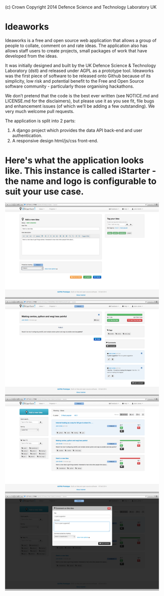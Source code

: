 (c) Crown Copyright 2014 Defence Science and Technology Laboratory UK

# Ideaworks

Ideaworks is a free and open source web application that allows a group of people to collate, comment on and rate ideas. The application also has
allows staff users to create projects, small packages of work that have developed from the ideas. 

It was initially designed and built by the UK Defence Science & Technology Laboratory (dstl) and released under AGPL as a prototype tool. Ideaworks was the first piece of software to be released onto Github because of its simplicity, low risk and potential benefit to the Free and Open Source software community - particularly those organising hackathons.

We don’t pretend that the code is the best ever written (see NOTICE.md and LICENSE.md for the disclaimers), but please use it as you see fit, file bugs and enhancement issues (of which we’ll be adding a few outstanding). We very much welcome pull requests. 

The application is split into 2 parts:

1. A django project which provides the data API back-end and user authentication.
2. A responsive design html/js/css front-end. 

# Here's what the application looks like. This instance is called iStarter - the name and logo is configurable to suit your use case.

![Ideas in Ideaworks](/readme_images/create_an_idea.png?raw=true "Create An Ideas")
![Ideas in Ideaworks](/readme_images/view_an_idea_details.png?raw=true "View an Idea")
![Ideas in Ideaworks](/readme_images/view_ideas_summary.png?raw=true "View Idea Summary")
![Ideas in Ideaworks](/readme_images/add_a_comment.png?raw=true "Add a Comment")
